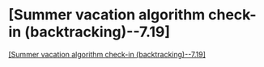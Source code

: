# [Summer vacation algorithm check-in (backtracking)--7.19]
[[Summer vacation algorithm check-in (backtracking)--7.19]](https://aiwithcloud.com/2022/09/15/summer_vacation_algorithm_check_in_backtracking__7-19/)